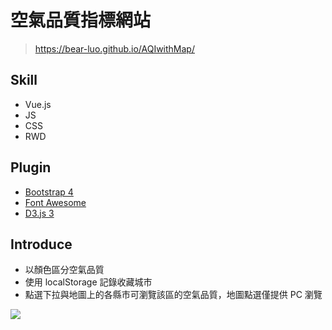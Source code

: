 # 空氣品質指標網站
> https://bear-luo.github.io/AQIwithMap/

## Skill
* Vue.js
* JS
* CSS
* RWD

## Plugin
* [Bootstrap 4](https://getbootstrap.com/)
* [Font Awesome](https://fontawesome.com/)
* [D3.js 3](https://d3js.org/)

## Introduce
* 以顏色區分空氣品質
* 使用 localStorage 記錄收藏城市
* 點選下拉與地圖上的各縣市可瀏覽該區的空氣品質，地圖點選僅提供 PC 瀏覽

![](https://user-images.githubusercontent.com/61472045/89094548-934e8180-d3f7-11ea-89b8-3ad5b3714177.png)
